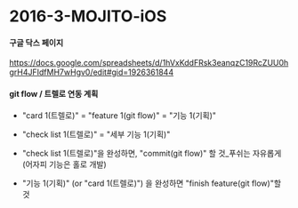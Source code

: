 # 2016-3-MOJITO-iOS

#### 구글 닥스 페이지 
https://docs.google.com/spreadsheets/d/1hVxKddFRsk3eanqzC19RcZUU0hgrH4JFIdfMH7wHgv0/edit#gid=1926361844


#### git flow / 트렐로 연동 계획
- "card 1(트렐로)" = "feature 1(git flow)" = "기능 1(기획)"
- "check list 1(트렐로)" = "세부 기능 1(기획)"

- "check list 1(트렐로)"을 완성하면, "commit(git flow)" 할 것_푸쉬는 자유롭게(어자피 기능은 홀로 개발)

- "기능 1(기획)" (or "card 1(트렐로)") 을 완성하면 "finish feature(git flow)"할 것
